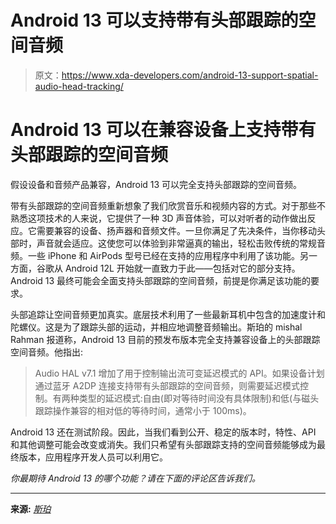 # Android 13 可以支持带有头部跟踪的空间音频

> 原文：<https://www.xda-developers.com/android-13-support-spatial-audio-head-tracking/>

# Android 13 可以在兼容设备上支持带有头部跟踪的空间音频

假设设备和音频产品兼容，Android 13 可以完全支持头部跟踪的空间音频。

带有头部跟踪的空间音频重新想象了我们欣赏音乐和视频内容的方式。对于那些不熟悉这项技术的人来说，它提供了一种 3D 声音体验，可以对听者的动作做出反应。它需要兼容的设备、扬声器和音频文件。一旦你满足了先决条件，当你移动头部时，声音就会适应。这使您可以体验到非常逼真的输出，轻松击败传统的常规音频。一些 iPhone 和 AirPods 型号已经在支持的应用程序中利用了该功能。另一方面，谷歌从 Android 12L 开始就一直致力于此——包括对它的部分支持。Android 13 最终可能会全面支持头部跟踪的空间音频，前提是你满足该功能的要求。

头部追踪让空间音频更加真实。底层技术利用了一些最新耳机中包含的加速度计和陀螺仪。这是为了跟踪头部的运动，并相应地调整音频输出。斯珀的 mishal Rahman 报道称，Android 13 目前的预发布版本完全支持兼容设备上的头部跟踪空间音频。他指出:

> Audio HAL v7.1 增加了用于控制输出流可变延迟模式的 API。如果设备计划通过蓝牙 A2DP 连接支持带有头部跟踪的空间音频，则需要延迟模式控制。有两种类型的延迟模式:自由(即对等待时间没有具体限制)和低(与磁头跟踪操作兼容的相对低的等待时间，通常小于 100ms)。

Android 13 还在测试阶段。因此，当我们看到公开、稳定的版本时，特性、API 和其他调整可能会改变或消失。我们只希望有头部跟踪支持的空间音频能够成为最终版本，应用程序开发人员可以利用它。

*你最期待 Android 13 的哪个功能？请在下面的评论区告诉我们。*

* * *

**来源:** [*斯珀*](https://blog.esper.io/android-13-deep-dive/#audio_hal_v7_1)